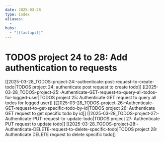 ```yaml
---
date: 2025-03-28
type: index
aliases:
  -
hubs:
  - "[[fastapi]]"
---
```


# TODOS project 24 to 28: Add authentication to requests
[[2025-03-28_TODOS-project-24:-authenticate-post-request-to-create-todo|TODOS project 24: authenticate post request to create todo]]
[[2025-03-28_TODOS-project-25:-Authenticate-GET-request-to-query-all-todos-for-logged-user|TODOS project 25: Authenticate GET request to query all todos for logged user]]
[[2025-03-28_TODOS-project-26:-Authenticate-GET-request-to-get-specific-todo-by-id|TODOS project 26: Authenticate GET request to get specific todo by id]]
[[2025-03-28_TODOS-project-27:-Authenticate-PUT-request-to-update-todo|TODOS project 27: Authenticate PUT request to update todo]]
[[2025-03-28_TODOS-project-28:-Authenticate-DELETE-request-to-delete-specific-todo|TODOS project 28: Authenticate DELETE request to delete specific todo]]

